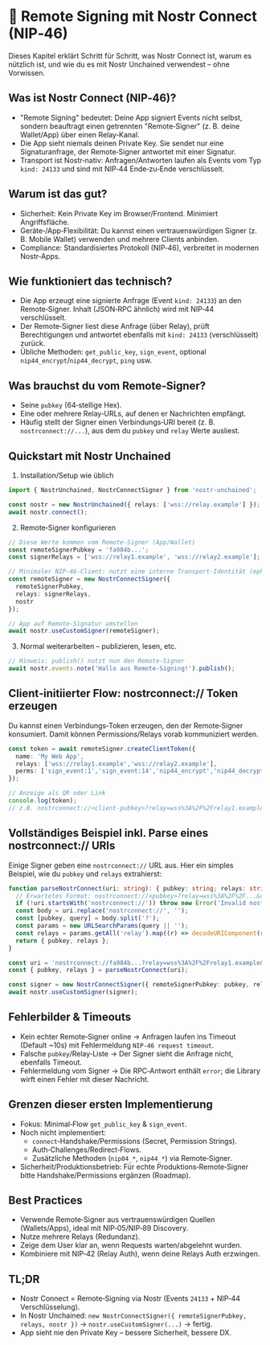 # 🔑 Remote Signing mit Nostr Connect (NIP‑46)

Dieses Kapitel erklärt Schritt für Schritt, was Nostr Connect ist, warum es nützlich ist, und wie du es mit Nostr Unchained verwendest – ohne Vorwissen.

## Was ist Nostr Connect (NIP‑46)?

- "Remote Signing" bedeutet: Deine App signiert Events nicht selbst, sondern beauftragt einen getrennten "Remote‑Signer" (z. B. deine Wallet/App) über einen Relay‑Kanal.
- Die App sieht niemals deinen Private Key. Sie sendet nur eine Signaturanfrage, der Remote‑Signer antwortet mit einer Signatur.
- Transport ist Nostr‑nativ: Anfragen/Antworten laufen als Events vom Typ `kind: 24133` und sind mit NIP‑44 Ende‑zu‑Ende verschlüsselt.

## Warum ist das gut?

- Sicherheit: Kein Private Key im Browser/Frontend. Minimiert Angriffsfläche.
- Geräte‑/App‑Flexibilität: Du kannst einen vertrauenswürdigen Signer (z. B. Mobile Wallet) verwenden und mehrere Clients anbinden.
- Compliance: Standardisiertes Protokoll (NIP‑46), verbreitet in modernen Nostr‑Apps.

## Wie funktioniert das technisch?

- Die App erzeugt eine signierte Anfrage (Event `kind: 24133`) an den Remote‑Signer. Inhalt (JSON‑RPC ähnlich) wird mit NIP‑44 verschlüsselt.
- Der Remote‑Signer liest diese Anfrage (über Relay), prüft Berechtigungen und antwortet ebenfalls mit `kind: 24133` (verschlüsselt) zurück.
- Übliche Methoden: `get_public_key`, `sign_event`, optional `nip44_encrypt`/`nip44_decrypt`, `ping` usw.

## Was brauchst du vom Remote‑Signer?

- Seine `pubkey` (64‑stellige Hex).
- Eine oder mehrere Relay‑URLs, auf denen er Nachrichten empfängt.
- Häufig stellt der Signer einen Verbindungs‑URI bereit (z. B. `nostrconnect://...`), aus dem du `pubkey` und `relay` Werte ausliest.

## Quickstart mit Nostr Unchained

1) Installation/Setup wie üblich

```ts
import { NostrUnchained, NostrConnectSigner } from 'nostr-unchained';

const nostr = new NostrUnchained({ relays: ['wss://relay.example'] });
await nostr.connect();
```

2) Remote‑Signer konfigurieren

```ts
// Diese Werte kommen vom Remote‑Signer (App/Wallet)
const remoteSignerPubkey = 'fa984b...';
const signerRelays = ['wss://relay1.example', 'wss://relay2.example'];

// Minimaler NIP‑46‑Client: nutzt eine interne Transport‑Identität (ephemeral)
const remoteSigner = new NostrConnectSigner({
  remoteSignerPubkey,
  relays: signerRelays,
  nostr
});

// App auf Remote‑Signatur umstellen
await nostr.useCustomSigner(remoteSigner);
```

3) Normal weiterarbeiten – publizieren, lesen, etc.

```ts
// Hinweis: publish() nutzt nun den Remote‑Signer
await nostr.events.note('Hallo aus Remote‑Signing!').publish();
```

## Client‑initiierter Flow: nostrconnect:// Token erzeugen

Du kannst einen Verbindungs‑Token erzeugen, den der Remote‑Signer konsumiert. Damit können Permissions/Relays vorab kommuniziert werden.

```ts
const token = await remoteSigner.createClientToken({
  name: 'My Web App',
  relays: ['wss://relay1.example','wss://relay2.example'],
  perms: ['sign_event:1','sign_event:14','nip44_encrypt','nip44_decrypt']
});

// Anzeige als QR oder Link
console.log(token);
// z.B. nostrconnect://<client-pubkey>?relay=wss%3A%2F%2Frelay1.example&...
```

## Vollständiges Beispiel inkl. Parse eines nostrconnect:// URIs

Einige Signer geben eine `nostrconnect://` URL aus. Hier ein simples Beispiel, wie du `pubkey` und `relays` extrahierst:

```ts
function parseNostrConnect(uri: string): { pubkey: string; relays: string[] } {
  // Erwartetes Format: nostrconnect://<pubkey>?relay=wss%3A%2F%2F...&relay=wss%3A%2F%2F...
  if (!uri.startsWith('nostrconnect://')) throw new Error('Invalid nostrconnect URI');
  const body = uri.replace('nostrconnect://', '');
  const [pubkey, query] = body.split('?');
  const params = new URLSearchParams(query || '');
  const relays = params.getAll('relay').map((r) => decodeURIComponent(r));
  return { pubkey, relays };
}

const uri = 'nostrconnect://fa984b...?relay=wss%3A%2F%2Frelay1.example&relay=wss%3A%2F%2Frelay2.example';
const { pubkey, relays } = parseNostrConnect(uri);

const signer = new NostrConnectSigner({ remoteSignerPubkey: pubkey, relays, nostr });
await nostr.useCustomSigner(signer);
```

## Fehlerbilder & Timeouts

- Kein echter Remote‑Signer online → Anfragen laufen ins Timeout (Default ~10s) mit Fehlermeldung `NIP-46 request timeout`.
- Falsche `pubkey`/Relay‑Liste → Der Signer sieht die Anfrage nicht, ebenfalls Timeout.
- Fehlermeldung vom Signer → Die RPC‑Antwort enthält `error`; die Library wirft einen Fehler mit dieser Nachricht.

## Grenzen dieser ersten Implementierung

- Fokus: Minimal‑Flow `get_public_key` & `sign_event`.
- Noch nicht implementiert:
  - `connect`‑Handshake/Permissions (Secret, Permission Strings).
  - Auth‑Challenges/Redirect‑Flows.
  - Zusätzliche Methoden (`nip04_*`, `nip44_*`) via Remote‑Signer.
- Sicherheit/Produktionsbetrieb: Für echte Produktions‑Remote‑Signer bitte Handshake/Permissions ergänzen (Roadmap).

## Best Practices

- Verwende Remote‑Signer aus vertrauenswürdigen Quellen (Wallets/Apps), ideal mit NIP‑05/NIP‑89 Discovery.
- Nutze mehrere Relays (Redundanz).
- Zeige dem User klar an, wenn Requests warten/abgelehnt wurden.
- Kombiniere mit NIP‑42 (Relay Auth), wenn deine Relays Auth erzwingen.

## TL;DR

- Nostr Connect = Remote‑Signing via Nostr (Events `24133` + NIP‑44 Verschlüsselung).
- In Nostr Unchained: `new NostrConnectSigner({ remoteSignerPubkey, relays, nostr })` → `nostr.useCustomSigner(...)` → fertig.
- App sieht nie den Private Key – bessere Sicherheit, bessere DX.
